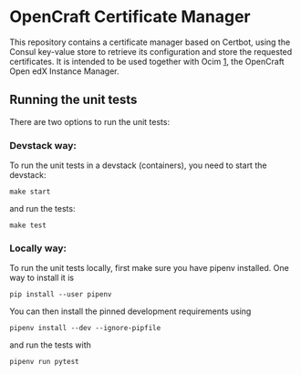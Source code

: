 OpenCraft Certificate Manager
=============================

This repository contains a certificate manager based on Certbot, using the Consul key-value store to retrieve its configuration and store the requested certificates.  It is intended to be used together with Ocim [1], the OpenCraft Open edX Instance Manager.

[1]: https://github.com/open-craft/opencraft

Running the unit tests
----------------------

There are two options to run the unit tests:

### Devstack way:

To run the unit tests in a devstack (containers), you need to start the devstack:

    make start

and run the tests:

    make test

### Locally way:

To run the unit tests locally, first make sure you have pipenv installed.  One way to install it is

    pip install --user pipenv

You can then install the pinned development requirements using

    pipenv install --dev --ignore-pipfile

and run the tests with

    pipenv run pytest

